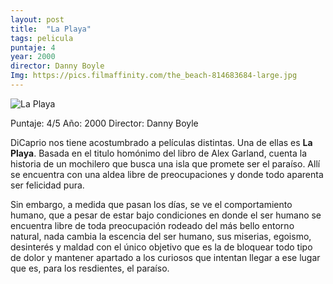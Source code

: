 ```yaml
---
layout: post
title:  "La Playa"
tags: pelicula
puntaje: 4
year: 2000
director: Danny Boyle
Img: https://pics.filmaffinity.com/the_beach-814683684-large.jpg
---
```




![La Playa](https://pics.filmaffinity.com/the_beach-814683684-large.jpg)

Puntaje: 4/5 
Año: 2000
Director: Danny Boyle

DiCaprio nos tiene acostumbrado a películas distintas. Una de ellas es **La Playa**. Basada en el titulo homónimo del libro de Alex Garland, cuenta la historia de un mochilero que busca una isla que promete ser el  paraíso. Allí se encuentra con una aldea libre de preocupaciones y donde todo aparenta ser felicidad pura.

Sin embargo, a medida que pasan los días, se ve el comportamiento humano, que a pesar de estar  bajo condiciones en donde el ser humano se encuentra libre de toda  preocupación rodeado del más bello entorno natural, nada cambia la  escencia del ser humano, sus miserias, egoismo, desinterés y maldad con el único objetivo que es la de bloquear todo tipo de dolor y mantener  apartado a los curiosos que intentan llegar a ese lugar que es, para los resdientes, el paraíso.
